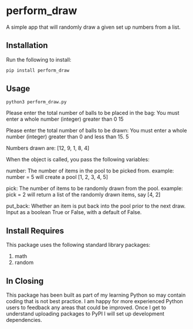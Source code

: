 # perform_draw
A simple app that will randomly draw a given set up numbers from a list.


## Installation

Run the following to install:
```python
pip install perform_draw
```

## Usage

```command line
python3 perform_draw.py
```
Please enter the total number of balls to be placed in the bag:
You must enter a whole number (integer) greater than 0
15
 
Please enter the total number of balls to be drawn:
You must enter a whole number (integer) greater than 0
and less than 15.
5

Numbers drawn are: [12, 9, 1, 8, 4]


When the object is called, you pass the following variables:

number:     The number of items in the pool to be picked from.
            example:    number = 5 
                        will create a pool [1, 2, 3, 4, 5]

pick:       The number of items to be randomly drawn from the pool.
            example:    pick = 2
                        will return a list of the randomly drawn items, say [4, 2]

put_back:   Whether an item is put back into the pool prior to the next draw.
            Input as a boolean True or False, with a default of False.


## Install Requires

This package uses the following standard library packages:
1. math
2. random

## In Closing

This package has been built as part of my learning Python so may contain coding that is not best practice.  I am happy for more experienced Python users to feedback any areas that could be improved.  Once I get to understand uploading packages to PyPI I will set up development dependencies.